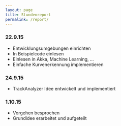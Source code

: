 ```yaml
---
layout: page
title: Stundenreport
permalink: /report/
---
```


### 22.9.15
* Entwicklungsumgebungen einrichten
* In Beispielcode einlesen
* Einlesen in Akka, Machine Learning, ...
* Einfache Kurvenerkennung implementieren

### 24.9.15
* TrackAnalyzer Idee entwickelt und implementiert

### 1.10.15
* Vorgehen besprochen
* Grundidee erarbeitet und aufgeteilt
